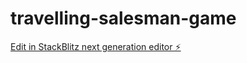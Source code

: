 # travelling-salesman-game

[Edit in StackBlitz next generation editor ⚡️](https://stackblitz.com/~/github.com/tunght2005/travelling-salesman-game)